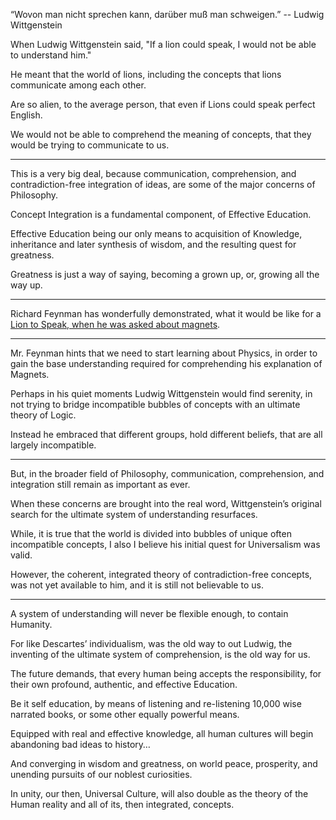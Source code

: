 “Wovon man nicht sprechen kann, darüber muß man schweigen.”
-- Ludwig Wittgenstein

When Ludwig Wittgenstein said,
"If a lion could speak, I would not be able to understand him."

He meant that the world of lions, including the concepts that lions communicate among each other.

Are so alien, to the average person,
that even if Lions could speak perfect English.

We would not be able to comprehend the meaning of concepts,
that they would be trying to communicate to us.

---

This is a very big deal, because communication, comprehension,
and contradiction-free integration of ideas, are some of the major concerns of Philosophy.

Concept Integration is a fundamental component,
of Effective Education.

Effective Education being our only means to acquisition of Knowledge,
inheritance and later synthesis of wisdom, and the resulting quest for greatness.

Greatness is just a way of saying, becoming a grown up,
or, growing all the way up.

---

Richard Feynman has wonderfully demonstrated,
what it would be like for a [Lion to Speak, when he was asked about magnets][1].

---

Mr. Feynman hints that we need to start learning about Physics,
in order to gain the base understanding required for comprehending his explanation of Magnets.

Perhaps in his quiet moments Ludwig Wittgenstein would find serenity,
in not trying to bridge incompatible bubbles of concepts with an ultimate theory of Logic.

Instead he embraced that different groups,
hold different beliefs, that are all largely incompatible.

---

But, in the broader field of Philosophy,
communication, comprehension, and integration still remain as important as ever.

When these concerns are brought into the real word,
Wittgenstein’s original search for the ultimate system of understanding resurfaces.

While, it is true that the world is divided into bubbles of unique often incompatible concepts,
I also I believe his initial quest for Universalism was valid.

However, the coherent, integrated theory of contradiction-free concepts,
was not yet available to him, and it is still not believable to us.

---

A system of understanding will never be flexible enough,
to contain Humanity.

For like Descartes’ individualism, was the old way to out Ludwig,
the inventing of the ultimate system of comprehension, is the old way for us.

The future demands, that every human being accepts the responsibility,
for their own profound, authentic, and effective Education.

Be it self education, by means of listening and re-listening 10,000 wise narrated books,
or some other equally powerful means.

Equipped with real and effective knowledge,
all human cultures will begin abandoning bad ideas to history…

And converging in wisdom and greatness,
on world peace, prosperity, and unending pursuits of our noblest curiosities.

In unity, our then, Universal Culture,
will also double as the theory of the Human reality and all of its, then integrated, concepts.

[1]: https://www.youtube.com/watch?v=MO0r930Sn_8
